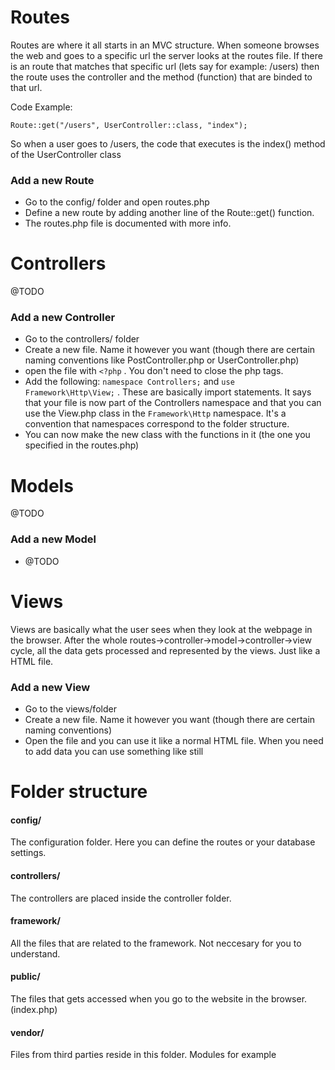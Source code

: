 <!-- Routes -->
# Routes
Routes are where it all starts in an MVC structure. When someone browses the web and goes to a specific url
the server looks at the routes file. If there is an route that matches that specific url (lets say for example: /users)
then the route uses the controller and the method (function) that are binded to that url.

Code Example:
```
Route::get("/users", UserController::class, "index");
```

So when a user goes to /users, the code that executes is the index() method of the UserController class

### Add a new Route
* Go to the config/ folder and open routes.php
* Define a new route by adding another line of the Route::get() function.
* The routes.php file is documented with more info.

<!-- Controllers -->
# Controllers
@TODO

### Add a new Controller
* Go to the controllers/ folder
* Create a new file. Name it however you want (though there are certain naming conventions like PostController.php or UserController.php)
* open the file with `<?php` . You don't need to close the php tags.
* Add the following: `namespace Controllers;` and `use Framework\Http\View;` . These are basically import statements. It says that your file is now part of the Controllers namespace and that you can use the View.php class in the `Framework\Http` namespace. It's a convention that namespaces correspond to the folder structure.
* You can now make the new class with the functions in it (the one you specified in the routes.php)

<!-- Models -->
# Models
@TODO

### Add a new Model
* @TODO

<!-- Views -->
# Views
Views are basically what the user sees when they look at the webpage in the browser. After the whole routes->controller->model->controller->view cycle, all the data gets processed and represented by the views. Just like a HTML file.

### Add a new View
* Go to the views/folder
* Create a new file. Name it however you want (though there are certain naming conventions)
* Open the file and you can use it like a normal HTML file. When you need to add data you can use something like <?php $data["name"]; ?> still


<!-- Folder Structure -->
# Folder structure

#### config/
The configuration folder. Here you can define the routes or your database settings.

#### controllers/
The controllers are placed inside the controller folder.

#### framework/
All the files that are related to the framework. Not neccesary for you to understand.

#### public/
The files that gets accessed when you go to the website in the browser. (index.php)

#### vendor/
Files from third parties reside in this folder. Modules for example

